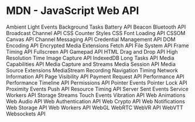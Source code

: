 # MDN - JavaScript Web API

Ambient Light Events
Background Tasks
Battery API 
Beacon
Bluetooth API
Broadcast Channel API
CSS Counter Styles
CSS Font Loading API 
CSSOM
Canvas API
Channel Messaging API
Credential Management API
DOM
Encoding API
Encrypted Media Extensions
Fetch API 
File System API 
Frame Timing API
Fullscreen API
Gamepad API
HTML Drag and Drop API
High Resolution Time
Image Capture API
IndexedDB
Long Tasks API 
Media Capabilities API 
Media Capture and Streams
Media Session API
Media Source Extensions 
MediaStream Recording
Navigation Timing
Network Information API 
Page Visibility API
Payment Request API
Performance API
Performance Timeline API
Permissions API
Pointer Events
Pointer Lock API
Proximity Events 
Push API 
Resource Timing API
Server Sent Events
Service Workers API
Storage
Streams 
Touch Events
Vibration API
Web Animations 
Web Audio API
Web Authentication API
Web Crypto API
Web Notifications
Web Storage API
Web Workers API
WebGL
WebRTC
WebVR API 
WebVTT
Websockets API
